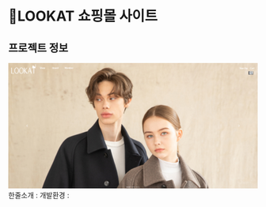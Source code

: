 # :large_orange_diamond:LOOKAT 쇼핑몰 사이트

## 프로젝트 정보
<a href="http://ching21.cafe24.com/">
  <img src="img/lookat.png" alt="lookat" />
</a>
한줄소개 : 
개발환경 : 


